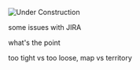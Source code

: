 ![Under Construction](../images/state/uc.png)




some issues with JIRA

what's the point


too tight vs too loose, map vs territory